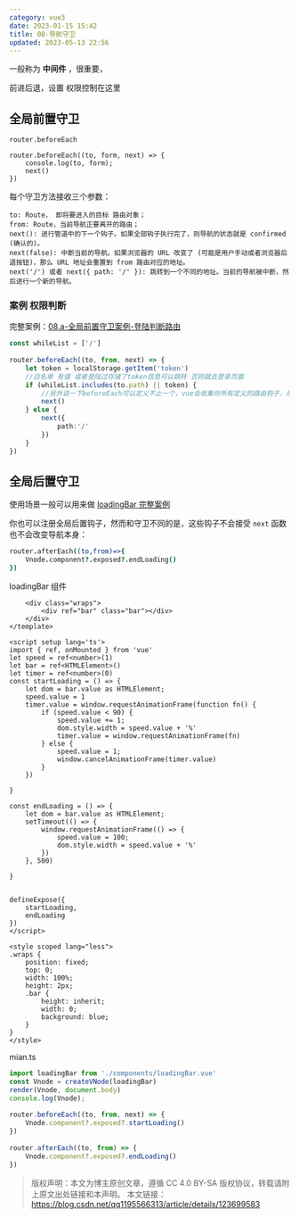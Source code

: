 ```yaml
---
category: vue3
date: 2023-01-15 15:42
title: 08-导航守卫
updated: 2023-05-13 22:56
---
```


一般称为 **中间件** ，很重要，

前进后退，设置 权限控制在这里


## 全局前置守卫

`router.beforeEach`

```vbscript
router.beforeEach((to, form, next) => {
    console.log(to, form);
    next()
})
```

每个守卫方法接收三个参数：
```
to: Route， 即将要进入的目标 路由对象；
from: Route，当前导航正要离开的路由；
next(): 进行管道中的下一个钩子。如果全部钩子执行完了，则导航的状态就是 confirmed (确认的)。
next(false): 中断当前的导航。如果浏览器的 URL 改变了 (可能是用户手动或者浏览器后退按钮)，那么 URL 地址会重置到 from 路由对应的地址。
next('/') 或者 next({ path: '/' }): 跳转到一个不同的地址。当前的导航被中断，然后进行一个新的导航。
```

### 案例 权限判断

完整案例：[08.a-全局前置守卫案例-登陆判断路由](08.a-全局前置守卫案例-登陆判断路由.md)

```ts
const whileList = ['/']
 
router.beforeEach((to, from, next) => {
    let token = localStorage.getItem('token')
    //白名单 有值 或者登陆过存储了token信息可以跳转 否则就去登录页面
    if (whileList.includes(to.path) || token) {
        //另外说一下beforeEach可以定义不止一个，vue会收集你所有定义的路由钩子，所以next的作用不应该是跳转，而是使步骤进行到下一个你定义的钩子
        next()
    } else {
        next({
            path:'/'
        })
    }
})
```

## 全局后置守卫

使用场景一般可以用来做 [loadingBar 完整案例](08.b-全局后置守卫案例-进度条加载.md) 

你也可以注册全局后置钩子，然而和守卫不同的是，这些钩子不会接受 `next` 函数也不会改变导航本身：

```coffeescript
router.afterEach((to,from)=>{
    Vnode.component?.exposed?.endLoading()
})
```

loadingBar 组件

```vue<template>
    <div class="wraps">
        <div ref="bar" class="bar"></div>
    </div>
</template>
    
<script setup lang='ts'>
import { ref, onMounted } from 'vue'
let speed = ref<number>(1)
let bar = ref<HTMLElement>()
let timer = ref<number>(0)
const startLoading = () => {
    let dom = bar.value as HTMLElement;
    speed.value = 1
    timer.value = window.requestAnimationFrame(function fn() {
        if (speed.value < 90) {
            speed.value += 1;
            dom.style.width = speed.value + '%'
            timer.value = window.requestAnimationFrame(fn)
        } else {
            speed.value = 1;
            window.cancelAnimationFrame(timer.value)
        }
    })
 
}
 
const endLoading = () => {
    let dom = bar.value as HTMLElement;
    setTimeout(() => {
        window.requestAnimationFrame(() => {
            speed.value = 100;
            dom.style.width = speed.value + '%'
        })
    }, 500)
 
}
 
 
defineExpose({
    startLoading,
    endLoading
})
</script>
    
<style scoped lang="less">
.wraps {
    position: fixed;
    top: 0;
    width: 100%;
    height: 2px;
    .bar {
        height: inherit;
        width: 0;
        background: blue;
    }
}
</style>
```

mian.ts

```ts
import loadingBar from './components/loadingBar.vue'
const Vnode = createVNode(loadingBar)
render(Vnode, document.body)
console.log(Vnode);
 
router.beforeEach((to, from, next) => {
    Vnode.component?.exposed?.startLoading()
})
 
router.afterEach((to, from) => {
    Vnode.component?.exposed?.endLoading()
})
```


> 版权声明：本文为博主原创文章，遵循 CC 4.0 BY-SA 版权协议，转载请附上原文出处链接和本声明。
> 本文链接：https://blog.csdn.net/qq1195566313/article/details/123699583
